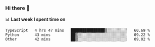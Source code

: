 ### Hi there 👋

<!--
**DBvc/DBvc** is a ✨ _special_ ✨ repository because its `README.md` (this file) appears on your GitHub profile.

Here are some ideas to get you started:

- 🔭 I’m currently working on ...
- 🌱 I’m currently learning ...
- 👯 I’m looking to collaborate on ...
- 🤔 I’m looking for help with ...
- 💬 Ask me about ...
- 📫 How to reach me: ...
- 😄 Pronouns: ...
- ⚡ Fun fact: ...
-->

📊 **Last week I spent time on**
<!--START_SECTION:waka-->

```text
TypeScript   4 hrs 47 mins   ███████████████▒░░░░░░░░░   60.69 %
Python       43 mins         ██▒░░░░░░░░░░░░░░░░░░░░░░   09.22 %
Other        42 mins         ██▒░░░░░░░░░░░░░░░░░░░░░░   09.02 %
```

<!--END_SECTION:waka-->
